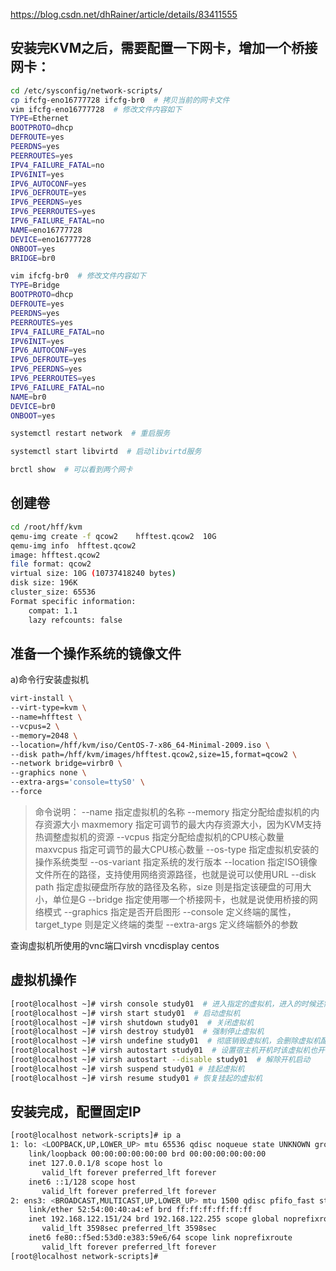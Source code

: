 https://blog.csdn.net/dhRainer/article/details/83411555

## 安装完KVM之后，需要配置一下网卡，增加一个桥接网卡：

```bash
cd /etc/sysconfig/network-scripts/
cp ifcfg-eno16777728 ifcfg-br0  # 拷贝当前的网卡文件
vim ifcfg-eno16777728  # 修改文件内容如下
TYPE=Ethernet
BOOTPROTO=dhcp
DEFROUTE=yes
PEERDNS=yes
PEERROUTES=yes
IPV4_FAILURE_FATAL=no
IPV6INIT=yes
IPV6_AUTOCONF=yes
IPV6_DEFROUTE=yes
IPV6_PEERDNS=yes
IPV6_PEERROUTES=yes
IPV6_FAILURE_FATAL=no
NAME=eno16777728
DEVICE=eno16777728
ONBOOT=yes
BRIDGE=br0

vim ifcfg-br0  # 修改文件内容如下
TYPE=Bridge
BOOTPROTO=dhcp
DEFROUTE=yes
PEERDNS=yes
PEERROUTES=yes
IPV4_FAILURE_FATAL=no
IPV6INIT=yes
IPV6_AUTOCONF=yes
IPV6_DEFROUTE=yes
IPV6_PEERDNS=yes
IPV6_PEERROUTES=yes
IPV6_FAILURE_FATAL=no
NAME=br0
DEVICE=br0
ONBOOT=yes

systemctl restart network  # 重启服务

systemctl start libvirtd  # 启动libvirtd服务

brctl show  # 可以看到两个网卡
```

## 创建卷
```bash
cd /root/hff/kvm
qemu-img create -f qcow2    hfftest.qcow2  10G
qemu-img info  hfftest.qcow2 
image: hfftest.qcow2
file format: qcow2
virtual size: 10G (10737418240 bytes)
disk size: 196K
cluster_size: 65536
Format specific information:
    compat: 1.1
    lazy refcounts: false
```

## 准备一个操作系统的镜像文件
a)命令行安装虚拟机
```bash
virt-install \
--virt-type=kvm \
--name=hfftest \
--vcpus=2 \
--memory=2048 \
--location=/hff/kvm/iso/CentOS-7-x86_64-Minimal-2009.iso \
--disk path=/hff/kvm/images/hfftest.qcow2,size=15,format=qcow2 \
--network bridge=virbr0 \
--graphics none \
--extra-args='console=ttyS0' \
--force
```
>命令说明：
--name 指定虚拟机的名称
--memory 指定分配给虚拟机的内存资源大小
maxmemory 指定可调节的最大内存资源大小，因为KVM支持热调整虚拟机的资源
--vcpus 指定分配给虚拟机的CPU核心数量
maxvcpus 指定可调节的最大CPU核心数量
--os-type 指定虚拟机安装的操作系统类型
--os-variant 指定系统的发行版本
--location 指定ISO镜像文件所在的路径，支持使用网络资源路径，也就是说可以使用URL
--disk path 指定虚拟硬盘所存放的路径及名称，size 则是指定该硬盘的可用大小，单位是G
--bridge 指定使用哪一个桥接网卡，也就是说使用桥接的网络模式
--graphics 指定是否开启图形
--console 定义终端的属性，target_type 则是定义终端的类型
--extra-args 定义终端额外的参数

查询虚拟机所使用的vnc端口virsh vncdisplay centos


## 虚拟机操作
```bash
[root@localhost ~]# virsh console study01  # 进入指定的虚拟机，进入的时候还需要按一下回车
[root@localhost ~]# virsh start study01  # 启动虚拟机
[root@localhost ~]# virsh shutdown study01  # 关闭虚拟机
[root@localhost ~]# virsh destroy study01  # 强制停止虚拟机
[root@localhost ~]# virsh undefine study01  # 彻底销毁虚拟机，会删除虚拟机配置文件，但不会删除虚拟磁盘
[root@localhost ~]# virsh autostart study01  # 设置宿主机开机时该虚拟机也开机
[root@localhost ~]# virsh autostart --disable study01  # 解除开机启动
[root@localhost ~]# virsh suspend study01 # 挂起虚拟机
[root@localhost ~]# virsh resume study01 # 恢复挂起的虚拟机
```

## 安装完成，配置固定IP
```bash
[root@localhost network-scripts]# ip a
1: lo: <LOOPBACK,UP,LOWER_UP> mtu 65536 qdisc noqueue state UNKNOWN group default qlen 1000
    link/loopback 00:00:00:00:00:00 brd 00:00:00:00:00:00
    inet 127.0.0.1/8 scope host lo
       valid_lft forever preferred_lft forever
    inet6 ::1/128 scope host
       valid_lft forever preferred_lft forever
2: ens3: <BROADCAST,MULTICAST,UP,LOWER_UP> mtu 1500 qdisc pfifo_fast state UP group default qlen 1000
    link/ether 52:54:00:40:a4:ef brd ff:ff:ff:ff:ff:ff
    inet 192.168.122.151/24 brd 192.168.122.255 scope global noprefixroute dynamic ens3
       valid_lft 3598sec preferred_lft 3598sec
    inet6 fe80::f5ed:53d0:e383:59e6/64 scope link noprefixroute
       valid_lft forever preferred_lft forever
[root@localhost network-scripts]#
```
